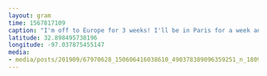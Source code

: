 ```yaml
---
layout: gram
time: 1567817109
caption: "I'm off to Europe for 3 weeks! I'll be in Paris for a week and then Athens for 2 weeks, including a 1-week sailing trip around the Greek Islands! ⛵️ And ALL OF IT is with people that couchsurfed with me in Portland sometime in the last year. One of those rare moments where you give a little and then get A LOT. Still hard for me to believe it's actually happening."
latitude: 32.898495738196
longitude: -97.037875455147
media:
- media/posts/201909/67970628_150606416038610_490378389096359251_n_18096209317058154.jpg
---
```

